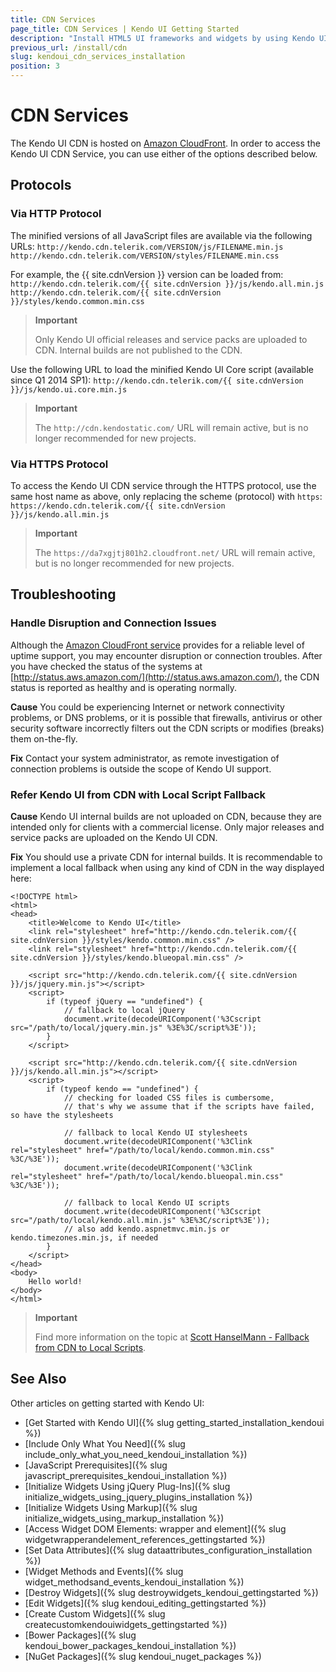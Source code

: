 ```yaml
---
title: CDN Services
page_title: CDN Services | Kendo UI Getting Started
description: "Install HTML5 UI frameworks and widgets by using Kendo UI CDN service."
previous_url: /install/cdn
slug: kendoui_cdn_services_installation
position: 3
---
```


# CDN Services

The Kendo UI CDN is hosted on [Amazon CloudFront](https://aws.amazon.com/cloudfront/). In order to access the Kendo UI CDN Service, you can use either of the options described below.

## Protocols

### Via HTTP Protocol

The minified versions of all JavaScript files are available via the following URLs:
`http://kendo.cdn.telerik.com/VERSION/js/FILENAME.min.js`
`http://kendo.cdn.telerik.com/VERSION/styles/FILENAME.min.css`

For example, the {{ site.cdnVersion }} version can be loaded from:  
`http://kendo.cdn.telerik.com/{{ site.cdnVersion }}/js/kendo.all.min.js`
`http://kendo.cdn.telerik.com/{{ site.cdnVersion }}/styles/kendo.common.min.css`

> **Important**
>
> Only Kendo UI official releases and service packs are uploaded to CDN. Internal builds are not published to the CDN.

Use the following URL to load the minified Kendo UI Core script (available since Q1 2014 SP1):
`http://kendo.cdn.telerik.com/{{ site.cdnVersion }}/js/kendo.ui.core.min.js`

> **Important**
>
> The `http://cdn.kendostatic.com/` URL will remain active, but is no longer recommended for new projects.

### Via HTTPS Protocol

To access the Kendo UI CDN service through the HTTPS protocol, use the same host name as above, only replacing the scheme (protocol) with `https`:  
`https://kendo.cdn.telerik.com/{{ site.cdnVersion }}/js/kendo.all.min.js`

> **Important**
>
> The `https://da7xgjtj801h2.cloudfront.net/` URL will remain active, but is no longer recommended for new projects.

## Troubleshooting

### Handle Disruption and Connection Issues

Although the [Amazon CloudFront service](https://aws.amazon.com/cloudfront/) provides for a reliable level of uptime support, you may encounter disruption or connection troubles. After you have checked the status of the systems at [http://status.aws.amazon.com/](http://status.aws.amazon.com/), the CDN status is reported as healthy and is operating normally.

**Cause** You could be experiencing Internet or network connectivity problems, or DNS problems, or it is possible that firewalls, antivirus or other security software incorrectly filters out the CDN scripts or modifies (breaks) them on-the-fly.

**Fix** Contact your system administrator, as remote investigation of connection problems is outside the scope of Kendo UI support.

### Refer Kendo UI from CDN with Local Script Fallback

**Cause** Kendo UI internal builds are not uploaded on CDN, because they are intended only for clients with a commercial license. Only major releases and service packs are uploaded on the Kendo UI CDN.

**Fix** You should use a private CDN for internal builds. It is recommendable to implement a local fallback when using any kind of CDN in the way displayed here:

    <!DOCTYPE html>
    <html>
    <head>
        <title>Welcome to Kendo UI</title>
        <link rel="stylesheet" href="http://kendo.cdn.telerik.com/{{ site.cdnVersion }}/styles/kendo.common.min.css" />
        <link rel="stylesheet" href="http://kendo.cdn.telerik.com/{{ site.cdnVersion }}/styles/kendo.blueopal.min.css" />

        <script src="http://kendo.cdn.telerik.com/{{ site.cdnVersion }}/js/jquery.min.js"></script>
        <script>
            if (typeof jQuery == "undefined") {
                // fallback to local jQuery
                document.write(decodeURIComponent('%3Cscript src="/path/to/local/jquery.min.js" %3E%3C/script%3E'));
            }
        </script>

        <script src="http://kendo.cdn.telerik.com/{{ site.cdnVersion }}/js/kendo.all.min.js"></script>
        <script>
            if (typeof kendo == "undefined") {
                // checking for loaded CSS files is cumbersome,
                // that's why we assume that if the scripts have failed, so have the stylesheets

                // fallback to local Kendo UI stylesheets
                document.write(decodeURIComponent('%3Clink rel="stylesheet" href="/path/to/local/kendo.common.min.css" %3C/%3E'));
                document.write(decodeURIComponent('%3Clink rel="stylesheet" href="/path/to/local/kendo.blueopal.min.css" %3C/%3E'));

                // fallback to local Kendo UI scripts
                document.write(decodeURIComponent('%3Cscript src="/path/to/local/kendo.all.min.js" %3E%3C/script%3E'));
                // also add kendo.aspnetmvc.min.js or kendo.timezones.min.js, if needed
            }
        </script>
    </head>
    <body>
        Hello world!
    </body>
    </html>

> **Important**
>
> Find more information on the topic at [Scott HanselMann - Fallback from CDN to Local Scripts](http://www.hanselman.com/blog/CDNsFailButYourScriptsDontHaveToFallbackFromCDNToLocalJQuery.aspx).

## See Also

Other articles on getting started with Kendo UI:

* [Get Started with Kendo UI]({% slug getting_started_installation_kendoui %})
* [Include Only What You Need]({% slug include_only_what_you_need_kendoui_installation %})
* [JavaScript Prerequisites]({% slug javascript_prerequisites_kendoui_installation %})
* [Initialize Widgets Using jQuery Plug-Ins]({% slug initialize_widgets_using_jquery_plugins_installation %})
* [Initialize Widgets Using Markup]({% slug initialize_widgets_using_markup_installation %})
* [Access Widget DOM Elements: wrapper and element]({% slug widgetwrapperandelement_references_gettingstarted %})
* [Set Data Attributes]({% slug dataattributes_configuration_installation %})
* [Widget Methods and Events]({% slug widget_methodsand_events_kendoui_installation %})
* [Destroy Widgets]({% slug destroywidgets_kendoui_gettingstarted %})
* [Edit Widgets]({% slug kendoui_editing_gettingstarted %})
* [Create Custom Widgets]({% slug createcustomkendouiwidgets_gettingstarted %})
* [Bower Packages]({% slug kendoui_bower_packages_kendoui_installation %})
* [NuGet Packages]({% slug kendoui_nuget_packages %})
